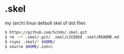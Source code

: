 # .skel
my (arch) linux default skel of dot files

```bash
$ https://github.com/5chdn/.skel.git
$ rm -rf .skel/.git/ .skel/LICENSE .skel/README.md
$ rsync .skel/* $HOME/
$ source $HOME/.zshrc
```

